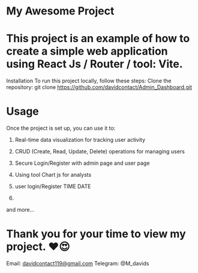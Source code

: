 # My Awesome Project

# This project is an example of how to create a simple web application using React Js / Router / tool: Vite.

Installation To run this project locally, follow these steps:
Clone the repository: git clone https://github.com/davidcontact/Admin_Dashboard.git

# Usage
Once the project is set up, you can use it to:

1. Real-time data visualization for tracking user activity

2. CRUD (Create, Read, Update, Delete) operations for managing users

3. Secure Login/Register with admin page and user page

4. Using tool Chart js for analysts

5. user login/Register TIME DATE
6. 
and more...
# Thank you for your time to view my project. ❤️😍
Email: davidcontact119@gmail.com 
Telegram: @M_davids
